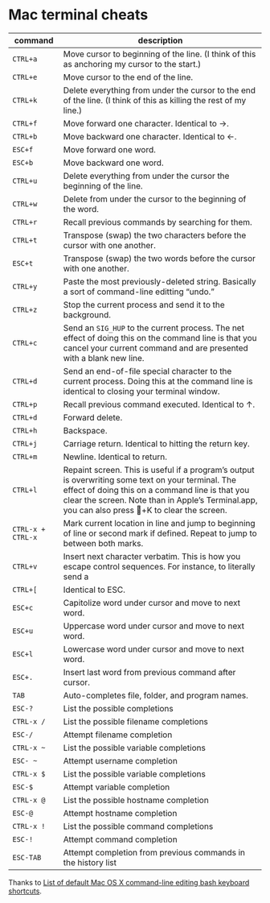# Mac terminal cheats

|command|description|
|-------|-----------|
|`CTRL+a`|Move cursor to beginning of the line. (I think of this as anchoring my cursor to the start.)|
|`CTRL+e`|Move cursor to the end of the line.|
|`CTRL+k`|Delete everything from under the cursor to the end of the line. (I think of this as killing the rest of my line.)|
|`CTRL+f`|Move forward one character. Identical to →.|
|`CTRL+b`|Move backward one character. Identical to ←.|
|`ESC+f`|Move forward one word.|
|`ESC+b`|Move backward one word.|
|`CTRL+u`|Delete everything from under the cursor the beginning of the line.|
|`CTRL+w`|Delete from under the cursor to the beginning of the word.|
|`CTRL+r`|Recall previous commands by searching for them.|
|`CTRL+t`|Transpose (swap) the two characters before the cursor with one another.|
|`ESC+t`|Transpose (swap) the two words before the cursor with one another.|
|`CTRL+y`|Paste the most previously-deleted string. Basically a sort of command-line editting “undo.”|
|`CTRL+z`|Stop the current process and send it to the background.|
|`CTRL+c`|Send an `SIG_HUP` to the current process. The net effect of doing this on the command line is that you cancel your current command and are presented with a blank new line.|
|`CTRL+d`|Send an end-of-file special character to the current process. Doing this at the command line is identical to closing your terminal window.|
|`CTRL+p`|Recall previous command executed. Identical to ↑.|
|`CTRL+d`|Forward delete.|
|`CTRL+h`|Backspace.|
|`CTRL+j`|Carriage return. Identical to hitting the return key.|
|`CTRL+m`|Newline. Identical to return.|
|`CTRL+l`|Repaint screen. This is useful if a program’s output is overwriting some text on your terminal. The effect of doing this on a command line is that you clear the screen. Note than in Apple’s Terminal.app, you can also press +K to clear the screen.|
|`CTRL-x + CTRL-x`|Mark current location in line and jump to beginning of line or second mark if defined. Repeat to jump to between both marks.|
|`CTRL+v`|Insert next character verbatim. This is how you escape control sequences. For instance, to literally send a|
|`CTRL+[`|Identical to ESC.|
|`ESC+c`|Capitolize word under cursor and move to next word.|
|`ESC+u`|Uppercase word under cursor and move to next word.|
|`ESC+l`|Lowercase word under cursor and move to next word.|
|`ESC+.`|Insert last word from previous command after cursor.|
|`TAB`|Auto-completes file, folder, and program names.|
|`ESC-?`|List the possible completions|
|`CTRL-x /`|List the possible filename completions|
|`ESC-/`|Attempt filename completion|
|`CTRL-x ~`|List the possible variable completions|
|`ESC- ~`|Attempt username completion|
|`CTRL-x $`|List the possible variable completions|
|`ESC-$`|Attempt variable completion|
|`CTRL-x @`|List the possible hostname completion|
|`ESC-@`|Attempt hostname completion|
|`CTRL-x !`|List the possible command completions|
|`ESC-!`|Attempt command completion|
|`ESC-TAB`|Attempt completion from previous commands in the history list|

Thanks to [List of default Mac OS X command-line editing bash keyboard shortcuts](http://maymay.net/blog/2007/07/18/list-of-default-mac-os-x-command-line-editing-bash-keyboard-shortcuts/).
